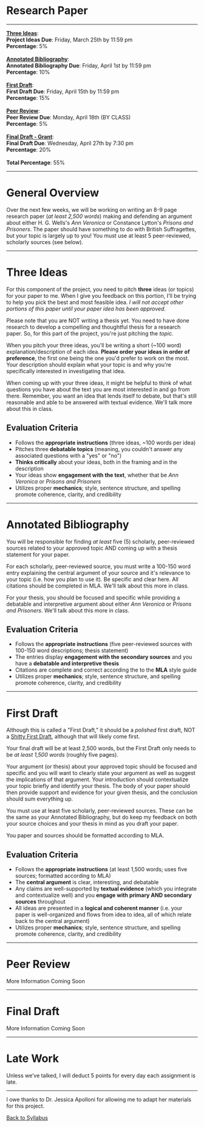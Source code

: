 # Research Paper

_____


**[Three Ideas](#three-ideas)**:
<br /> **Project Ideas Due**: Friday, March 25th by 11:59 pm 
<br /> **Percentage**: 5%
<br /> <br/>
**[Annotated Bibliography](#annotated-bibliography)**: 
<br /> **Annotated Bibliography Due**: Friday, April 1st by 11:59 pm
<br /> **Percentage**: 10%
<br /> <br/>
**[First Draft](#first-draft)**: 
<br /> **First Draft Due**: Friday, April 15th by 11:59 pm
<br /> **Percentage**: 15%
<br /> <br/>
**[Peer Review](#peer-review)**:
<br /> **Peer Review Due**: Monday, April 18th (BY CLASS)
<br /> **Percentage**: 5%
<br /> <br/>
**[Final Draft - Grant](#final-draft)**:
<br /> **Final Draft Due**: Wednesday, April 27th by 7:30 pm
<br /> **Percentage**: 20%
<br /> <br />
**Total Percentage**: 55%

_____

# General Overview

Over the next few weeks, we will be working on writing an 8-9 page research paper (*at least 2,500 words*) making and defending an argument about either H. G. Wells's *Ann Veronica* or Constance Lytton's *Prisons and Prisoners*. The paper should have something to do with British Suffragettes, but your topic is largely up to you! You must use at least 5 peer-reviewed, scholarly sources (see below).

_____

# Three Ideas

For this component of the project, you need to pitch **three** ideas (or topics) for your paper to me. When I give you feedback on this portion, I'll be trying to help you pick the best and most feasible idea. *I will not accept other portions of this paper until your paper idea has been approved.*

Please note that you are NOT writing a thesis yet. You need to have done research to develop a compelling and thoughtful thesis for a research paper. So, for this part of the project, you're just pitching the *topic.* 

When you pitch your three ideas, you'll be writing a short (~100 word) explanation/description of each idea. **Please order your ideas in order of preference**, the first one being the one you'd prefer to work on the most. Your description should explain what your topic is and why you're specifically interested in investigating that idea.

When coming up with your three ideas, it might be helpful to think of what questions you have about the text you are most interested in and go from there. Remember, you want an idea that lends itself to debate, but that's still reasonable and able to be answered with textual evidence. We'll talk more about this in class. 

## Evaluation Criteria

* Follows the **appropriate instructions** (three ideas, ~100 words per idea)
* Pitches three **debatable topics** (meaning, you couldn't answer any associated questions with a "yes" or "no")
* **Thinks critically** about your ideas, both in the framing and in the description
* Your ideas show **engagement with the text**, whether that be *Ann Veronica* or *Prisons and Prisoners*
* Utilizes proper **mechanics**; style, sentence structure, and spelling promote coherence, clarity, and credibility

_____

# Annotated Bibliography

You will be responsible for finding *at least* five (5) scholarly, peer-reviewed sources related to your approved topic AND coming up with a thesis statement for your paper.

For each scholarly, peer-reviewed source, you must write a 100-150 word entry explaining the central argument of your source and it's relevance to your topic (i.e. how you plan to use it). Be specific and clear here. All citations should be completed in MLA. We'll talk about this more in class.

For your thesis, you should be focused and specific while providing a debatable and interpretive argument about either *Ann Veronica* or *Prisons and Prisoners*. We'll talk about this more in class.

## Evaluation Criteria

* Follows the **appropriate instructions** (five peer-reviewed sources with 100-150 word descriptions; thesis statement)
* The entries display **engagement with the secondary sources** and you have a **debatable and interpretive thesis**
* Citations are complete and correct according the to the **MLA** style guide
* Utilizes proper **mechanics**; style, sentence structure, and spelling promote coherence, clarity, and credibility

_____

# First Draft

Although this is called a "First Draft," it should be a *polished* first draft, NOT a [Shitty First Draft](https://wrd.as.uky.edu/sites/default/files/1-Shitty%20First%20Drafts.pdf), although that will likely come first.

Your final draft will be at least 2,500 words, but the First Draft only needs to be *at least 1,500 words* (roughly five pages). 

Your argument (or thesis) about your approved topic should be focused and specific and you will want to clearly state your argument as well as suggest the implications of that argument. Your introduction should contextualize your topic briefly and identify your thesis. The body of your paper should then provide support and evidence for your given thesis, and the conclusion should sum everything up. 

You must use at least five scholarly, peer-reviewed sources. These can be the same as your Annotated Bibliography, but do keep my feedback on both your source choices and your thesis in mind as you draft your paper.

You paper and sources should be formatted according to MLA.

## Evaluation Criteria

* Follows the **appropriate instructions** (at least 1,500 words; uses five sources; formatted according to MLA)
* The **central argument** is clear, interesting, and debatable 
* Any claims are well-supported by **textual evidence** (which you integrate and contextualize well) and you **engage with primary AND secondary sources** throughout
* All ideas are presented in a **logical and coherent manner** (i.e. your paper is well-organized and flows from idea to idea, all of which relate back to the central argument)
* Utilizes proper **mechanics**; style, sentence structure, and spelling promote coherence, clarity, and credibility

_____

# Peer Review

More Information Coming Soon

_____

# Final Draft

More Information Coming Soon

_____

# Late Work

Unless we’ve talked, I will deduct 5 points for every day each assignment is late.

_____

I owe thanks to Dr. Jessica Apolloni for allowing me to adapt her materials for this project. 

[Back to Syllabus](https://deanna-stover.github.io/coursesCNU/2022/engl223spring2022)
